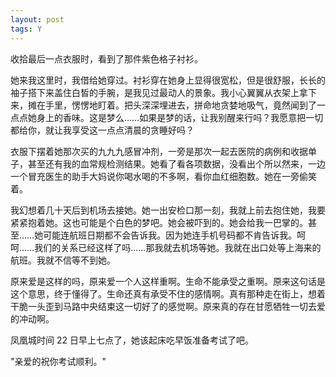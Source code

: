 ```yaml
---
layout: post
tags: Y
---
```


收拾最后一点衣服时，看到了那件紫色格子衬衫。

她来我这里时，我借给她穿过。衬衫穿在她身上显得很宽松，但是很舒服，长长的袖子搭下来盖住白皙的手腕，是我见过最动人的景象。我小心翼翼从衣架上拿下来，摊在手里，愣愣地盯着。把头深深埋进去，拼命地贪婪地吸气，竟然闻到了一点点她身上的香味。这是梦么……如果是梦的话，让我别醒来行吗？我愿意把一切都给你，就让我享受这一点点清晨的贪睡好吗？

衣服下摆着她那次买的九九九感冒冲剂，一旁是那次一起去医院的病例和收据单子，甚至还有我的血常规检测结果。她看了看各项数据，没看出个所以然来，一边一个冒充医生的助手大妈说你喝水喝的不多啊，看你血红细胞数。她在一旁偷笑着。

我幻想着几十天后到机场去接她。她一出安检口那一刻，我就上前去抱住她，我要紧紧抱着她。这也可能是个白色的梦吧。她会被吓到的。她会给我一巴掌的。甚至……她可能连航班日期都不会告诉我。因为她连手机号码都不肯告诉我。呵呵……我们的关系已经这样了吗……那我就去机场等她。我就在出口处等上海来的航班。我就不信等不到她。

原来爱是这样的吗，原来爱一个人这样重啊。生命不能承受之重啊。原来这句话是这个意思，终于懂得了。生命还真有承受不住的感情啊。真有那种走在街上，想着干脆一头歪到马路中央结束这一切好了的感觉啊。原来真的存在甘愿牺牲一切去爱的冲动啊。

凤凰城时间 22 日早上七点了，她该起床吃早饭准备考试了吧。

"亲爱的祝你考试顺利。"
